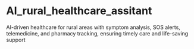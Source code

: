 # AI_rural_healthcare_assitant
 AI-driven healthcare for rural areas with symptom analysis, SOS alerts, telemedicine, and pharmacy tracking, ensuring timely care and life-saving support
